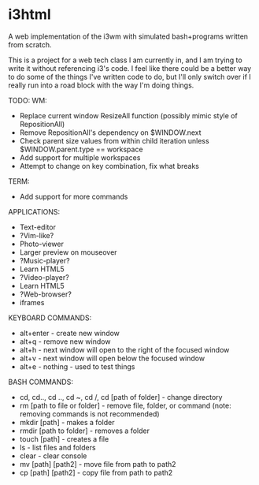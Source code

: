 i3html
======

A web implementation of the i3wm with simulated bash+programs written from scratch.

This is a project for a web tech class I am currently in, and I am trying to write it without referencing i3's code. I feel like there could be a better way to do some of the things I've written code to do, but I'll only switch over if I really run into a road block with the way I'm doing things.

TODO:
 WM:
 - Replace current window ResizeAll function (possibly mimic style of RepositionAll)
 - Remove RepositionAll's dependency on $WINDOW.next
  - Check parent size values from within child iteration unless $WINDOW.parent.type == workspace
 - Add support for multiple workspaces
  - Attempt to change on key combination, fix what breaks
  
 TERM:
 - Add support for more commands
 
 APPLICATIONS:
 - Text-editor
  - ?Vim-like?
 - Photo-viewer
  - Larger preview on mouseover
 - ?Music-player?
  - Learn HTML5
 - ?Video-player?
  - Learn HTML5
 - ?Web-browser?
  - iframes

KEYBOARD COMMANDS:
 - alt+enter - create new window
 - alt+q - remove new window
 - alt+h - next window will open to the right of the focused window
 - alt+v - next window will open below the focused window
 - alt+e - nothing - used to test things

BASH COMMANDS:
 - cd, cd.., cd .., cd ~, cd /, cd [path of folder] - change directory
 - rm [path to file or folder] - remove file, folder, or command (note: removing commands is not recommended)
 - mkdir [path] - makes a folder
 - rmdir [path to folder] - removes a folder
 - touch [path] - creates a file
 - ls - list files and folders
 - clear - clear console
 - mv [path] [path2] - move file from path to path2
 - cp [path] [path2] - copy file from path to path2

